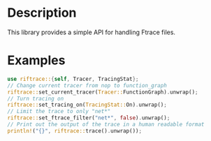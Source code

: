 # Description
This library provides a simple API for handling Ftrace files.

# Examples

```rust
use riftrace::{self, Tracer, TracingStat};
// Change current tracer from nop to function_graph 
riftrace::set_current_tracer(Tracer::FunctionGraph).unwrap();
// Turn tracing on
riftrace::set_tracing_on(TracingStat::On).unwrap();
// Limit the trace to only "net*"
riftrace::set_ftrace_filter("net*", false).unwrap();
// Print out the output of the trace in a human readable format
println!("{}", riftrace::trace().unwrap());
```